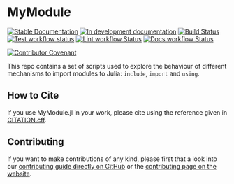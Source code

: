 # MyModule

[![Stable Documentation](https://img.shields.io/badge/docs-stable-blue.svg)](https://luisaforozco.github.io/MyModule.jl/stable)
[![In development documentation](https://img.shields.io/badge/docs-dev-blue.svg)](https://luisaforozco.github.io/MyModule.jl/dev)
[![Build Status](https://github.com/luisaforozco/MyModule.jl/workflows/Test/badge.svg)](https://github.com/luisaforozco/MyModule.jl/actions)
[![Test workflow status](https://github.com/luisaforozco/MyModule.jl/actions/workflows/Test.yml/badge.svg?branch=main)](https://github.com/luisaforozco/MyModule.jl/actions/workflows/Test.yml?query=branch%3Amain)
[![Lint workflow Status](https://github.com/luisaforozco/MyModule.jl/actions/workflows/Lint.yml/badge.svg?branch=main)](https://github.com/luisaforozco/MyModule.jl/actions/workflows/Lint.yml?query=branch%3Amain)
[![Docs workflow Status](https://github.com/luisaforozco/MyModule.jl/actions/workflows/Docs.yml/badge.svg?branch=main)](https://github.com/luisaforozco/MyModule.jl/actions/workflows/Docs.yml?query=branch%3Amain)

[![Contributor Covenant](https://img.shields.io/badge/Contributor%20Covenant-2.1-4baaaa.svg)](CODE_OF_CONDUCT.md)

This repo contains a set of scripts used to explore the behaviour of different mechanisms to import modules to Julia: `include`, `import` and `using`.

## How to Cite

If you use MyModule.jl in your work, please cite using the reference given in [CITATION.cff](https://github.com/luisaforozco/MyModule.jl/blob/main/CITATION.cff).

## Contributing

If you want to make contributions of any kind, please first that a look into our [contributing guide directly on GitHub](docs/src/90-contributing.md) or the [contributing page on the website](https://luisaforozco.github.io/MyModule.jl/dev/90-contributing/).
